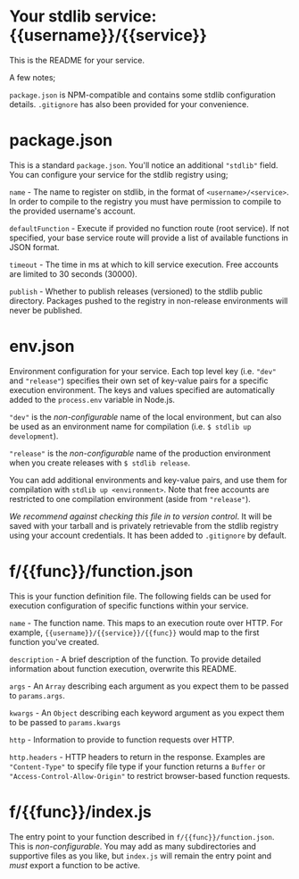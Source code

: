 # Your stdlib service: {{username}}/{{service}}

This is the README for your service.

A few notes;

`package.json` is NPM-compatible and contains some stdlib configuration details.
`.gitignore` has also been provided for your convenience.

# package.json

This is a standard `package.json`. You'll notice an additional `"stdlib"` field.
You can configure your service for the stdlib registry using;

`name` - The name to register on stdlib, in the format of `<username>/<service>`.
In order to compile to the registry you must have permission to compile to the
provided username's account.

`defaultFunction` - Execute if provided no function route (root service).
If not specified, your base service route will provide a list of available
functions in JSON format.

`timeout` - The time in ms at which to kill service execution. Free accounts are
limited to 30 seconds (30000).

`publish` - Whether to publish releases (versioned) to the stdlib public
  directory. Packages pushed to the registry in non-release environments will
  never be published.

# env.json

Environment configuration for your service. Each top level key (i.e.
  `"dev"` and `"release"`) specifies their own set of key-value
  pairs for a specific execution environment. The keys and values specified
  are automatically added to the `process.env` variable in Node.js.

`"dev"` is the *non-configurable* name of the local environment, but can
also be used as an environment name for compilation
(i.e. `$ stdlib up development`).

`"release"` is the *non-configurable* name of the production environment when
you create releases with `$ stdlib release`.

You can add additional environments and key-value pairs, and use them for
compilation with `stdlib up <environment>`. Note that free accounts are
restricted to one compilation environment (aside from `"release"`).

*We recommend against checking this file in to version control*. It will be
saved with your tarball and is privately retrievable from the stdlib registry
using your account credentials. It has been added to `.gitignore` by default.

# f/{{func}}/function.json

This is your function definition file. The following fields can be used for
execution configuration of specific functions within your service.

`name` - The function name. This maps to an execution route over HTTP. For
example, `{{username}}/{{service}}/{{func}}` would map to the first
function you've created.

`description` - A brief description of the function. To provide detailed
information about function execution, overwrite this README.

`args` - An `Array` describing each argument as you expect them to be passed to
`params.args`.

`kwargs` - An `Object` describing each keyword argument as you expect them to be
passed to `params.kwargs`

`http` - Information to provide to function requests over HTTP.

`http.headers` - HTTP headers to return in the response. Examples are
`"Content-Type"` to specify file type if your function returns a `Buffer` or
`"Access-Control-Allow-Origin"` to restrict browser-based function requests.

# f/{{func}}/index.js

The entry point to your function described in `f/{{func}}/function.json`.
This is *non-configurable*. You may add as many subdirectories and supportive
files as you like, but `index.js` will remain the entry point and *must*
export a function to be active.
